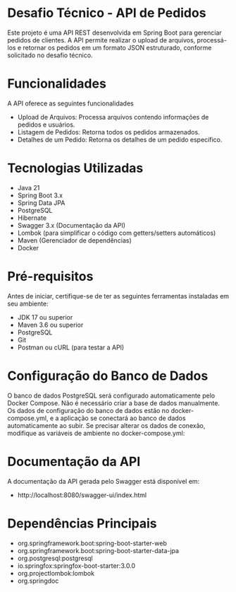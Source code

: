 # Desafio Técnico - API de Pedidos
Este projeto é uma API REST desenvolvida em Spring Boot para gerenciar pedidos de clientes.
A API permite realizar o upload de arquivos, processá-los e retornar os pedidos em um formato JSON estruturado, conforme solicitado no desafio técnico.

# Funcionalidades
A API oferece as seguintes funcionalidades

- Upload de Arquivos: Processa arquivos contendo informações de pedidos e usuários.
- Listagem de Pedidos: Retorna todos os pedidos armazenados.
- Detalhes de um Pedido: Retorna os detalhes de um pedido específico.

# Tecnologias Utilizadas
- Java 21
- Spring Boot 3.x
- Spring Data JPA
- PostgreSQL
- Hibernate
- Swagger 3.x (Documentação da API)
- Lombok (para simplificar o código com getters/setters automáticos)
- Maven (Gerenciador de dependências)
- Docker

# Pré-requisitos
Antes de iniciar, certifique-se de ter as seguintes ferramentas instaladas em seu ambiente:

- JDK 17 ou superior
- Maven 3.6 ou superior
- PostgreSQL
- Git
- Postman ou cURL (para testar a API)

# Configuração do Banco de Dados
O banco de dados PostgreSQL será configurado automaticamente pelo Docker Compose.
Não é necessário criar a base de dados manualmente.
Os dados de configuração do banco de dados estão no docker-compose.yml, e a 
aplicação se conectará ao banco de dados automaticamente ao subir.
Se precisar alterar os dados de conexão, modifique as variáveis de ambiente no 
docker-compose.yml:

# Documentação da API
A documentação da API gerada pelo Swagger está disponível em:
 - http://localhost:8080/swagger-ui/index.html

# Dependências Principais
- org.springframework.boot:spring-boot-starter-web
- org.springframework.boot:spring-boot-starter-data-jpa
- org.postgresql:postgresql
- io.springfox:springfox-boot-starter:3.0.0
- org.projectlombok:lombok
- org.springdoc

